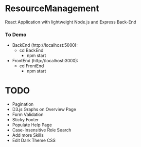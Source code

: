 # ResourceManagement

React Application with lightweight Node.js and Express Back-End <br/> 

### To Demo <br/>
* BackEnd (http://localhost:5000): <br/>
  * cd BackEnd <br/>
    * npm start <br/>
* FrontEnd (http://localhost:3000): <br/>
  * cd FrontEnd <br/>
    * npm start <br/>

# TODO

* Pagination <br/>
* D3.js Graphs on Overview Page <br/>
* Form Validation <br/>
* Sticky Footer <br/>
* Populate Help Page <br/>
* Case-Insensitive Role Search <br/>
* Add more Skills <br/>
* Edit Dark Theme CSS <br/>
